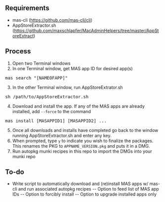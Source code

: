 ## Requirements

- mas-cli (https://github.com/mas-cli/cli)
- AppStoreExtractor.sh (https://github.com/maxschlapfer/MacAdminHelpers/tree/master/AppStoreExtract)

## Process

1. Open two Terminal windows
2. In one Terminal window, get MAS app ID for desired app(s)
<pre>mas search "[NAMEOFAPP]"</pre>
3. In the other Terminal window, run AppStoreExtrator.sh
<pre>sh /path/to/AppStoreExtractor.sh</pre>
4. Download and install the app.  If any of the MAS apps are already installed, add <code>--force</code> to the command
<pre>mas install [MASAPPID1] [MASAPPID2] ...</pre>
5. Once all downloads and installs have completed go back to the window running AppStoreExtractor.sh and enter any key.
6. When prompted, type <code>y</code> to indicate you wish to finalize the packages.  This renames the PKG to <code>APPNAME_VERSION.pkg</code> and puts it in a DMG.
7. Run autopkg munki recipes in this repo to import the DMGs into your munki repo

## To-do

- Write script to automatically download and (re)install MAS apps w/ mas-cli and run associated autopkg recipes
-- Option to feed list of MAS app IDs
-- Option to forcibly install
-- Option to upgrade installed apps only
